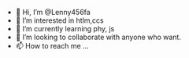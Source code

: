 - 👋 Hi, I’m @Lenny456fa
- 👀 I’m interested in htlm,ccs
- 🌱 I’m currently learning phy, js
- 💞️ I’m looking to collaborate with anyone who want.
- 📫 How to reach me ...

<!---
Lenny456fa/Lenny456fa is a ✨ special ✨ repository because its `README.md` (this file) appears on your GitHub profile.
You can click the Preview link to take a look at your changes.
--->
